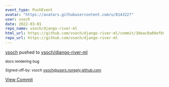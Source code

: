 ```yaml
---
event_type: PushEvent
avatar: "https://avatars.githubusercontent.com/u/814322?"
user: vsoch
date: 2022-03-01
repo_name: vsoch/django-river-ml
html_url: https://github.com/vsoch/django-river-ml/commit/38eac8a09efb9af6598e0c17bbc25cde947bfafc
repo_url: https://github.com/vsoch/django-river-ml
---
```


<a href='https://github.com/vsoch' target='_blank'>vsoch</a> pushed to <a href='https://github.com/vsoch/django-river-ml' target='_blank'>vsoch/django-river-ml</a>

<small>docs rendering bug

Signed-off-by: vsoch <vsoch@users.noreply.github.com></small>

<a href='https://github.com/vsoch/django-river-ml/commit/38eac8a09efb9af6598e0c17bbc25cde947bfafc' target='_blank'>View Commit</a>